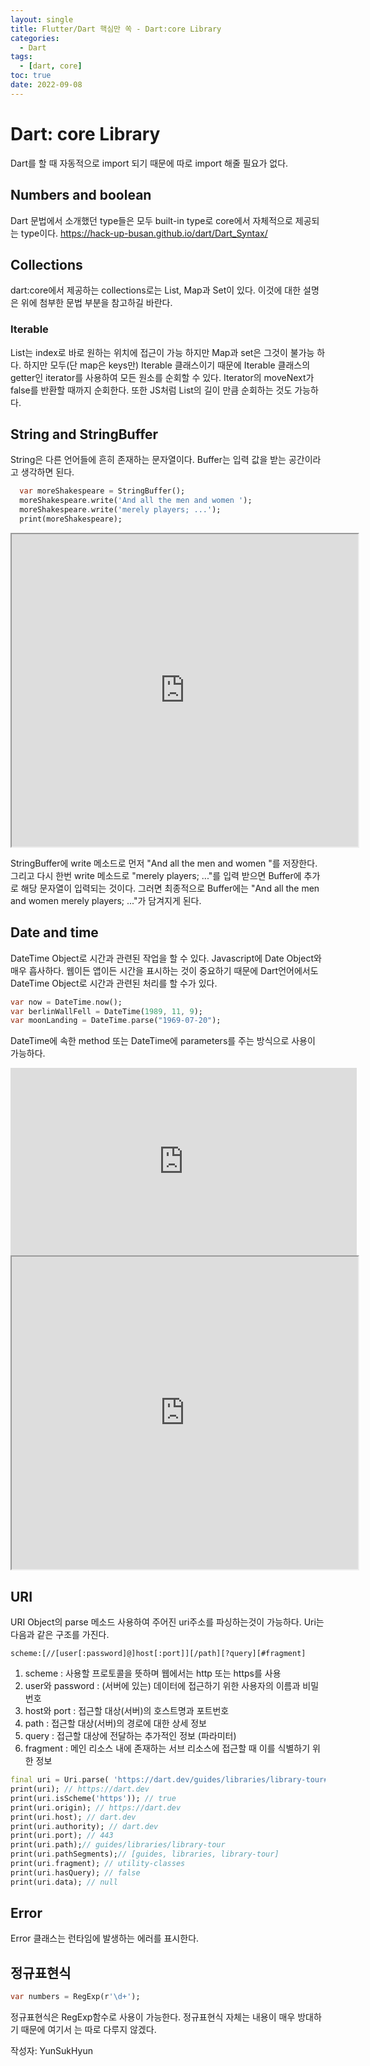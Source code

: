 ```yaml
---
layout: single
title: Flutter/Dart 핵심만 쏙 - Dart:core Library
categories:
  - Dart
tags:
  - [dart, core]
toc: true
date: 2022-09-08
---
```

# Dart: core Library
Dart를 할 때 자동적으로 import 되기 때문에 따로 import 해줄 필요가 없다.

## Numbers and boolean
Dart 문법에서 소개했던 type들은 모두 built-in type로 core에서 자체적으로 제공되는 type이다. 
https://hack-up-busan.github.io/dart/Dart_Syntax/

## Collections
dart:core에서 제공하는 collections로는 List, Map과 Set이 있다. 이것에 대한 설명은 위에 첨부한 문법 부분을 참고하길 바란다.

### Iterable
List는 index로 바로 원하는 위치에 접근이 가능 하지만 Map과 set은 그것이 불가능 하다. 하지만 모두(단 map은 keys만) Iterable 클래스이기 때문에 Iterable 클래스의 getter인 iterator를 사용하여 모든 원소를 순회할 수 있다. Iterator의 moveNext가 false를 반환할 때까지 순회한다.  또한 JS처럼 List의 길이 만큼 순회하는 것도 가능하다. 





## String and StringBuffer
String은 다른 언어들에 흔히 존재하는 문자열이다.
Buffer는 입력 값을 받는 공간이라고 생각하면 된다. 

```dart
  var moreShakespeare = StringBuffer();
  moreShakespeare.write('And all the men and women ');
  moreShakespeare.write('merely players; ...');
  print(moreShakespeare);
```

<iframe src="https://dartpad.dev/embed-dart.html?id=d84f45edb6eeda7fefc41832fe2808a6" style="width:110%; height:500px"></iframe>

StringBuffer에 write 메소드로 먼저 
"And all the men and women "를 저장한다. 그리고 다시 한번 write 메소드로  "merely players; ..."를 입력 받으면 Buffer에 추가로 해당 문자열이 입력되는 것이다. 그러면 최종적으로 Buffer에는 "And all the men and women merely players; ..."가 담겨지게 된다.  

  
## Date and time
DateTime Object로 시간과 관련된 작업을 할 수 있다.
Javascript에 Date Object와 매우 흡사하다. 웹이든 앱이든 시간을 표시하는 것이 중요하기 때문에 Dart언어에서도 DateTime Object로 시간과 관련된 처리를 할 수가 있다.


  



```dart
var now = DateTime.now();
var berlinWallFell = DateTime(1989, 11, 9);
var moonLanding = DateTime.parse("1969-07-20");
```

DateTime에 속한 method 또는 DateTime에 parameters를 주는 방식으로 사용이 가능하다. 

<iframe height="300" style="width: 110%;" scrolling="no" title="time" src="https://codepen.io/yunsukhyun/embed/QWrqedq?default-tab=result" frameborder="no" loading="lazy" allowtransparency="true" allowfullscreen="true">
  See the Pen <a href="https://codepen.io/yunsukhyun/pen/QWrqedq">
  

</iframe>
<iframe src="https://dartpad.dev/embed-dart.html?id=836dc3cb95296a42e218c0ec2a27ebbc" style="width:110%; height:500px"></iframe>

## URI
URI Object의 parse 메소드 사용하여 주어진 uri주소를 파싱하는것이 가능하다. 
Uri는 다음과 같은 구조를 가진다.

```
scheme:[//[user[:password]@]host[:port]][/path][?query][#fragment]
```

1.  scheme : 사용할 프로토콜을 뜻하며 웹에서는 http 또는 https를 사용
2.  user와 password : (서버에 있는) 데이터에 접근하기 위한 사용자의 이름과 비밀번호
3.  host와 port : 접근할 대상(서버)의 호스트명과 포트번호
4.  path : 접근할 대상(서버)의 경로에 대한 상세 정보
5.  query : 접근할 대상에 전달하는 추가적인 정보 (파라미터)
6.  fragment : 메인 리소스 내에 존재하는 서브 리소스에 접근할 때 이를 식별하기 위한 정보

```dart
final uri = Uri.parse( 'https://dart.dev/guides/libraries/library-tour#utility-classes'); 
print(uri); // https://dart.dev 
print(uri.isScheme('https')); // true
print(uri.origin); // https://dart.dev
print(uri.host); // dart.dev
print(uri.authority); // dart.dev
print(uri.port); // 443
print(uri.path);// guides/libraries/library-tour
print(uri.pathSegments);// [guides, libraries, library-tour]  
print(uri.fragment); // utility-classes
print(uri.hasQuery); // false
print(uri.data); // null
```

## Error
Error 클래스는 런타임에 발생하는 에러를 표시한다.


## 정규표현식
```dart
var numbers = RegExp(r'\d+');
```

정규표현식은 RegExp함수로 사용이 가능한다. 
정규표현식 자체는 내용이 매우 방대하기 때문에 여기서 는 따로 다루지 않겠다. 



작성자: YunSukHyun
